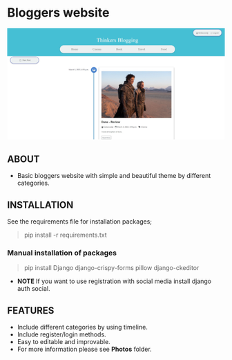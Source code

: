 # Bloggers website
![Program](Photos/Program.jpg)
## ABOUT
- Basic bloggers website with simple and beautiful theme by different categories.


## INSTALLATION

See the requirements file for installation packages;

> pip install -r requirements.txt

### Manual installation of packages

>pip install Django django-crispy-forms pillow django-ckeditor

- **NOTE** If you want to use registration with social media install django auth social.

## FEATURES
- Include different categories by using timeline.
- Include register/login methods.
- Easy to editable and improvable.
- For more information please see **Photos** folder.
